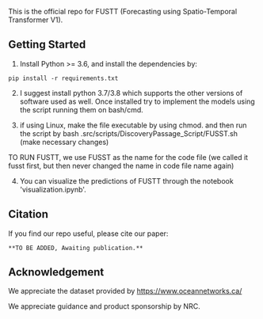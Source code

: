 This is the official repo for FUSTT (Forecasting using Spatio-Temporal Transformer V1).

## Getting Started

1. Install Python >= 3.6, and install the dependencies by:

```
pip install -r requirements.txt
```

2. I suggest install python 3.7/3.8 which supports the other versions of software used as well. Once installed try to implement the models using the script running them on bash/cmd.

3. if using Linux, make the file executable by using chmod.
   and then run the script by
   bash .src/scripts/DiscoveryPassage_Script/FUSST.sh (make necessary changes)

TO RUN FUSTT, we use FUSST as the name for the code file (we called it fusst first, but then never changed the name in code file name again)

4. You can visualize the predictions of FUSTT through the notebook 'visualization.ipynb'.

## Citation

If you find our repo useful, please cite our paper:

```
**TO BE ADDED, Awaiting publication.**
```

## Acknowledgement

We appreciate the dataset provided by
https://www.oceannetworks.ca/

We appreciate guidance and product sponsorship by NRC.
